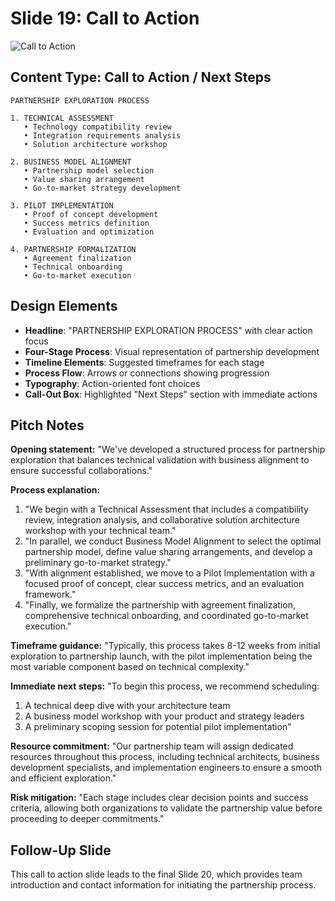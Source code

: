 # Slide 19: Call to Action

![Call to Action](../images/slide19.png)

## Content Type: Call to Action / Next Steps

```
PARTNERSHIP EXPLORATION PROCESS

1. TECHNICAL ASSESSMENT
   • Technology compatibility review
   • Integration requirements analysis
   • Solution architecture workshop

2. BUSINESS MODEL ALIGNMENT
   • Partnership model selection
   • Value sharing arrangement
   • Go-to-market strategy development

3. PILOT IMPLEMENTATION
   • Proof of concept development
   • Success metrics definition
   • Evaluation and optimization

4. PARTNERSHIP FORMALIZATION
   • Agreement finalization
   • Technical onboarding
   • Go-to-market execution
```

## Design Elements

- **Headline**: "PARTNERSHIP EXPLORATION PROCESS" with clear action focus
- **Four-Stage Process**: Visual representation of partnership development
- **Timeline Elements**: Suggested timeframes for each stage
- **Process Flow**: Arrows or connections showing progression
- **Typography**: Action-oriented font choices
- **Call-Out Box**: Highlighted "Next Steps" section with immediate actions

## Pitch Notes

**Opening statement:**
"We've developed a structured process for partnership exploration that balances technical validation with business alignment to ensure successful collaborations."

**Process explanation:**
1. "We begin with a Technical Assessment that includes a compatibility review, integration analysis, and collaborative solution architecture workshop with your technical team."
2. "In parallel, we conduct Business Model Alignment to select the optimal partnership model, define value sharing arrangements, and develop a preliminary go-to-market strategy."
3. "With alignment established, we move to a Pilot Implementation with a focused proof of concept, clear success metrics, and an evaluation framework."
4. "Finally, we formalize the partnership with agreement finalization, comprehensive technical onboarding, and coordinated go-to-market execution."

**Timeframe guidance:**
"Typically, this process takes 8-12 weeks from initial exploration to partnership launch, with the pilot implementation being the most variable component based on technical complexity."

**Immediate next steps:**
"To begin this process, we recommend scheduling:
1. A technical deep dive with your architecture team
2. A business model workshop with your product and strategy leaders
3. A preliminary scoping session for potential pilot implementation"

**Resource commitment:**
"Our partnership team will assign dedicated resources throughout this process, including technical architects, business development specialists, and implementation engineers to ensure a smooth and efficient exploration."

**Risk mitigation:**
"Each stage includes clear decision points and success criteria, allowing both organizations to validate the partnership value before proceeding to deeper commitments."

## Follow-Up Slide

This call to action slide leads to the final Slide 20, which provides team introduction and contact information for initiating the partnership process.